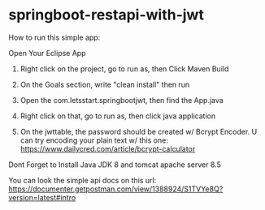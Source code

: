 # springboot-restapi-with-jwt

How to run this simple app:

Open Your Eclipse App

1. Right click on the project, go to run as, then Click Maven Build

2. On the Goals section, write "clean install" then run

3. Open the com.letsstart.springbootjwt, then find the App.java

4. Right click on that, go to run as, then click java application

5. On the jwttable, the password should be created w/ Bcrypt Encoder. U can try encoding your plain text w/ this one: https://www.dailycred.com/article/bcrypt-calculator

Dont Forget to Install Java JDK 8 and tomcat apache server 8.5

You can look the simple api docs on this url: https://documenter.getpostman.com/view/1388924/S1TVYe8Q?version=latest#intro
